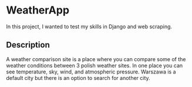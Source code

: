 ﻿# WeatherApp
In this project, I wanted to test my skills in Django and web scraping.

## Description
A weather comparison site is a place where you can compare some of the weather conditions between 3 polish weather sites.
In one place you can see temperature, sky, wind, and atmospheric pressure.
Warszawa is a default city but there is an option to search for another city.
